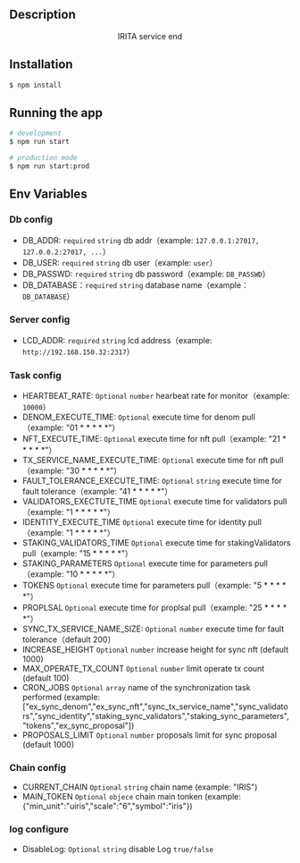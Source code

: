 ## Description

<p align="center">IRITA service end</p>

## Installation

```bash
$ npm install
```

## Running the app

```bash
# development
$ npm run start

# production mode
$ npm run start:prod
```
## Env Variables

### Db config
- DB_ADDR: `required` `string` db addr（example: `127.0.0.1:27017, 127.0.0.2:27017, ...`）
- DB_USER: `required` `string` db user（example: `user`）
- DB_PASSWD: `required` `string` db password（example: `DB_PASSWD`）
- DB_DATABASE：`required` `string` database name（example：`DB_DATABASE`）

### Server config

- LCD_ADDR: `required` `string`  lcd address（example: `http://192.168.150.32:2317`）

### Task config

- HEARTBEAT_RATE: `Optional` `number`  hearbeat rate for monitor（example: `10000`）
- DENOM_EXECUTE_TIME: `Optional`  execute time for denom pull（example: "01 * * * * *"）
- NFT_EXECUTE_TIME: `Optional`  execute time for nft pull（example: "21 * * * * *"）
- TX_SERVICE_NAME_EXECUTE_TIME: `Optional`  execute time for nft pull（example: "30 * * * * *"）
- FAULT_TOLERANCE_EXECUTE_TIME: `Optional` `string`  execute time for fault tolerance（example: "41 * * * * *"）
- VALIDATORS_EXECTUTE_TIME `Optional` execute time for validators pull（example: "1 * * * * *"）
- IDENTITY_EXECUTE_TIME `Optional` execute time for identity pull（example: "1 * * * * *"）
- STAKING_VALIDATORS_TIME `Optional` execute time for stakingValidators pull（example: "15 * * * * *"）
- STAKING_PARAMETERS `Optional` execute time for parameters pull（example: "10 * * * * *"）
- TOKENS `Optional` execute time for parameters pull（example: "5 * * * * *"）
- PROPLSAL `Optional` execute time for proplsal pull（example: "25 * * * * *"）
- SYNC_TX_SERVICE_NAME_SIZE: `Optional` `number`  execute time for fault tolerance（default 200）
- INCREASE_HEIGHT `Optional` `number` increase height for sync nft (default 1000)
- MAX_OPERATE_TX_COUNT `Optional` `number` limit operate tx count (default 100)
- CRON_JOBS `Optional` `array` name of the synchronization task performed (example: ["ex_sync_denom","ex_sync_nft","sync_tx_service_name","sync_validators","sync_identity","staking_sync_validators","staking_sync_parameters","tokens","ex_sync_proposal"])
- PROPOSALS_LIMIT `Optional` `number` proposals limit for sync proposal (default 1000)

### Chain config
- CURRENT_CHAIN `Optional` `string` chain name (example: "IRIS")
- MAIN_TOKEN `Optional` `objece` chain main tonken (example: {"min_unit":"uiris","scale":"6","symbol":"iris"})

### log configure
- DisableLog: `Optional` `string` disable Log `true/false`
